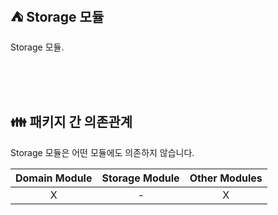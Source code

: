 ## ⛺️ Storage 모듈

Storage 모듈.

<br/><br/><br/>

## 👪 패키지 간 의존관계

Storage 모듈은 어떤 모듈에도 의존하지 않습니다.

| Domain Module | Storage Module | Other Modules |
|:-------------:|:--------------:|:-------------:|
|       X       |       -        |       X       |

<br/>
